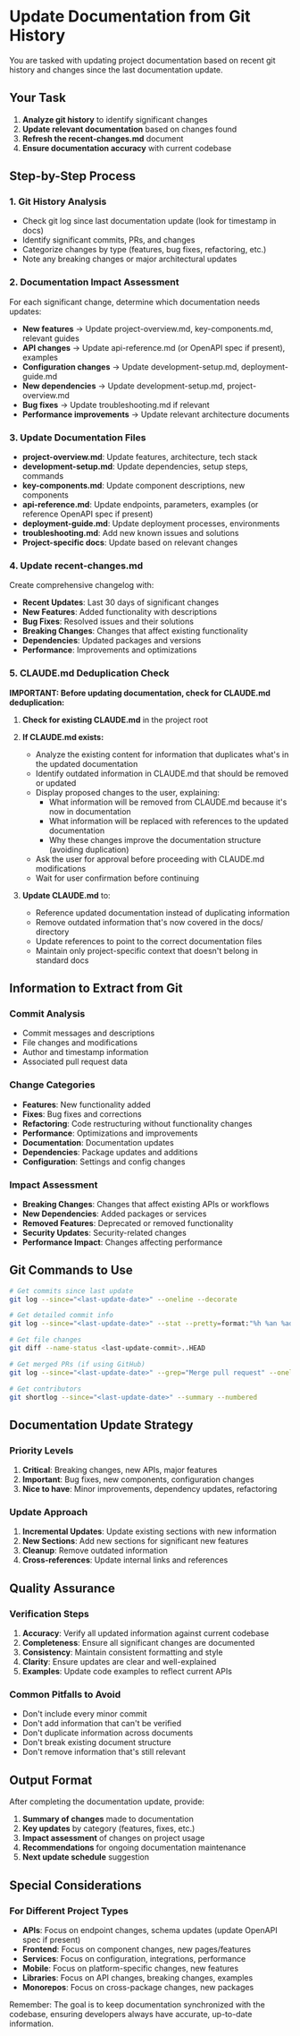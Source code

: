 # Update Documentation from Git History

You are tasked with updating project documentation based on recent git history and changes since the last documentation update.

## Your Task

1. **Analyze git history** to identify significant changes
2. **Update relevant documentation** based on changes found
3. **Refresh the recent-changes.md** document
4. **Ensure documentation accuracy** with current codebase

## Step-by-Step Process

### 1. Git History Analysis

- Check git log since last documentation update (look for timestamp in docs)
- Identify significant commits, PRs, and changes
- Categorize changes by type (features, bug fixes, refactoring, etc.)
- Note any breaking changes or major architectural updates

### 2. Documentation Impact Assessment

For each significant change, determine which documentation needs updates:

- **New features** → Update project-overview.md, key-components.md, relevant guides
- **API changes** → Update api-reference.md (or OpenAPI spec if present), examples
- **Configuration changes** → Update development-setup.md, deployment-guide.md
- **New dependencies** → Update development-setup.md, project-overview.md
- **Bug fixes** → Update troubleshooting.md if relevant
- **Performance improvements** → Update relevant architecture documents

### 3. Update Documentation Files

- **project-overview.md**: Update features, architecture, tech stack
- **development-setup.md**: Update dependencies, setup steps, commands
- **key-components.md**: Update component descriptions, new components
- **api-reference.md**: Update endpoints, parameters, examples (or reference OpenAPI spec if present)
- **deployment-guide.md**: Update deployment processes, environments
- **troubleshooting.md**: Add new known issues and solutions
- **Project-specific docs**: Update based on relevant changes

### 4. Update recent-changes.md

Create comprehensive changelog with:

- **Recent Updates**: Last 30 days of significant changes
- **New Features**: Added functionality with descriptions
- **Bug Fixes**: Resolved issues and their solutions
- **Breaking Changes**: Changes that affect existing functionality
- **Dependencies**: Updated packages and versions
- **Performance**: Improvements and optimizations

### 5. CLAUDE.md Deduplication Check

**IMPORTANT: Before updating documentation, check for CLAUDE.md deduplication:**

1. **Check for existing CLAUDE.md** in the project root
2. **If CLAUDE.md exists:**
   - Analyze the existing content for information that duplicates what's in the updated documentation
   - Identify outdated information in CLAUDE.md that should be removed or updated
   - Display proposed changes to the user, explaining:
     - What information will be removed from CLAUDE.md because it's now in documentation
     - What information will be replaced with references to the updated documentation
     - Why these changes improve the documentation structure (avoiding duplication)
   - Ask the user for approval before proceeding with CLAUDE.md modifications
   - Wait for user confirmation before continuing

3. **Update CLAUDE.md** to:
   - Reference updated documentation instead of duplicating information
   - Remove outdated information that's now covered in the docs/ directory
   - Update references to point to the correct documentation files
   - Maintain only project-specific context that doesn't belong in standard docs

## Information to Extract from Git

### Commit Analysis

- Commit messages and descriptions
- File changes and modifications
- Author and timestamp information
- Associated pull request data

### Change Categories

- **Features**: New functionality added
- **Fixes**: Bug fixes and corrections
- **Refactoring**: Code restructuring without functionality changes
- **Performance**: Optimizations and improvements
- **Documentation**: Documentation updates
- **Dependencies**: Package updates and additions
- **Configuration**: Settings and config changes

### Impact Assessment

- **Breaking Changes**: Changes that affect existing APIs or workflows
- **New Dependencies**: Added packages or services
- **Removed Features**: Deprecated or removed functionality
- **Security Updates**: Security-related changes
- **Performance Impact**: Changes affecting performance

## Git Commands to Use

```bash
# Get commits since last update
git log --since="<last-update-date>" --oneline --decorate

# Get detailed commit info
git log --since="<last-update-date>" --stat --pretty=format:"%h %an %ad %s" --date=short

# Get file changes
git diff --name-status <last-update-commit>..HEAD

# Get merged PRs (if using GitHub)
git log --since="<last-update-date>" --grep="Merge pull request" --oneline

# Get contributors
git shortlog --since="<last-update-date>" --summary --numbered
```

## Documentation Update Strategy

### Priority Levels

1. **Critical**: Breaking changes, new APIs, major features
2. **Important**: Bug fixes, new components, configuration changes
3. **Nice to have**: Minor improvements, dependency updates, refactoring

### Update Approach

1. **Incremental Updates**: Update existing sections with new information
2. **New Sections**: Add new sections for significant new features
3. **Cleanup**: Remove outdated information
4. **Cross-references**: Update internal links and references

## Quality Assurance

### Verification Steps

1. **Accuracy**: Verify all updated information against current codebase
2. **Completeness**: Ensure all significant changes are documented
3. **Consistency**: Maintain consistent formatting and style
4. **Clarity**: Ensure updates are clear and well-explained
5. **Examples**: Update code examples to reflect current APIs

### Common Pitfalls to Avoid

- Don't include every minor commit
- Don't add information that can't be verified
- Don't duplicate information across documents
- Don't break existing document structure
- Don't remove information that's still relevant

## Output Format

After completing the documentation update, provide:

1. **Summary of changes** made to documentation
2. **Key updates** by category (features, fixes, etc.)
3. **Impact assessment** of changes on project usage
4. **Recommendations** for ongoing documentation maintenance
5. **Next update schedule** suggestion

## Special Considerations

### For Different Project Types

- **APIs**: Focus on endpoint changes, schema updates (update OpenAPI spec if present)
- **Frontend**: Focus on component changes, new pages/features
- **Services**: Focus on configuration, integrations, performance
- **Mobile**: Focus on platform-specific changes, new features
- **Libraries**: Focus on API changes, breaking changes, examples
- **Monorepos**: Focus on cross-package changes, new packages

Remember: The goal is to keep documentation synchronized with the codebase, ensuring developers always have accurate, up-to-date information.
